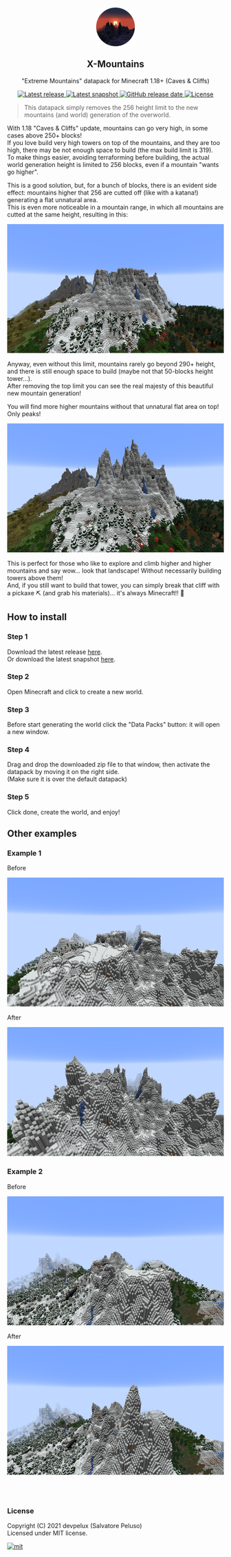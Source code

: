 <!-- icon -->

<p align="center">
  <a href="https://github.com/devpelux/xmountains" title="X-Mountains">
    <img width="90px" align="center" alt="X-Mountains" src="https://raw.githubusercontent.com/devpelux/xmountains/21w40a/assets/igoat.png"></img>
  </a>
</p>
<h2 align="center">X-Mountains</h2>
<p align="center">"Extreme Mountains" datapack for Minecraft 1.18+ (Caves & Cliffs)</p>

<!-- badges -->

<p align="center">
  <a href="https://github.com/devpelux/xmountains/releases/latest" title="Latest release on GitHub">
    <img alt="Latest release" src="https://img.shields.io/github/v/release/devpelux/xmountains"></img>
  </a>
  <a href="https://github.com/devpelux/xmountains/releases" title="Latest release on GitHub">
    <img alt="Latest snapshot" src="https://img.shields.io/github/v/release/devpelux/xmountains?include_prereleases&label=snapshot"></img>
  </a>
  <a href="https://github.com/devpelux/xmountains/releases/latest" title="Latest release on GitHub">
    <img alt="GitHub release date" src="https://img.shields.io/github/release-date/devpelux/xmountains"></img>
  </a>
  <a href="https://github.com/devpelux/xmountains/blob/main/LICENSE" title="Licensed under MIT license">
    <img alt="License" src="https://img.shields.io/github/license/devpelux/xmountains"></img>
  </a>
</p>

<!-- description -->

> This datapack simply removes the 256 height limit to the new mountains (and world) generation of the overworld.  

With 1.18 "Caves & Cliffs" update, mountains can go very high, in some cases above 250+ blocks!  
If you love build very high towers on top of the mountains, and they are too high, there may be not enough space to build (the max build limit is 319).  
To make things easier, avoiding terraforming before building, the actual world generation height is limited to 256 blocks, even if a mountain "wants go higher".  

This is a good solution, but, for a bunch of blocks, there is an evident side effect: mountains higher that 256 are cutted off (like with a katana!) generating a flat unnatural area.  
This is even more noticeable in a mountain range, in which all mountains are cutted at the same height, resulting in this:  

<img height="300px" src="https://raw.githubusercontent.com/devpelux/xmountains/21w40a/assets/mountain1.jpg"/>

Anyway, even without this limit, mountains rarely go beyond 290+ height, and there is still enough space to build (maybe not that 50-blocks height tower...).  
After removing the top limit you can see the real majesty of this beautiful new mountain generation!  

You will find more higher mountains without that unnatural flat area on top! Only peaks!  

<img height="300px" src="https://raw.githubusercontent.com/devpelux/xmountains/21w40a/assets/xmountain1.jpg"/>

This is perfect for those who like to explore and climb higher and higher mountains and say wow... look that landscape!  Without necessarily building towers above them!  
And, if you still want to build that tower, you can simply break that cliff with a pickaxe ⛏ (and grab his materials)... it's always Minecraft!! 🙂


## How to install

### Step 1
Download the latest release [here](https://github.com/devpelux/xmountains/releases/latest).  
Or download the latest snapshot [here](https://github.com/devpelux/xmountains/releases).

### Step 2
Open Minecraft and click to create a new world.

### Step 3
Before start generating the world click the "Data Packs" button: it will open a new window.

### Step 4
Drag and drop the downloaded zip file to that window, then activate the datapack by moving it on the right side.  
(Make sure it is over the default datapack)

### Step 5
Click done, create the world, and enjoy!


## Other examples

### Example 1

Before

<img height="300px" src="https://raw.githubusercontent.com/devpelux/xmountains/21w40a/assets/mountain2.jpg"/>

After

<img height="300px" src="https://raw.githubusercontent.com/devpelux/xmountains/21w40a/assets/xmountain2.jpg"/>

### Example 2

Before

<img height="300px" src="https://raw.githubusercontent.com/devpelux/xmountains/21w40a/assets/mountain3.jpg"/>

After

<img height="300px" src="https://raw.githubusercontent.com/devpelux/xmountains/21w40a/assets/xmountain3.jpg"/>



<br><br>
### License
Copyright (C) 2021 devpelux (Salvatore Peluso)  
Licensed under MIT license.   

[![mit](https://upload.wikimedia.org/wikipedia/commons/thumb/0/0c/MIT_logo.svg/64px-MIT_logo.svg.png)][license]



[license]: https://github.com/devpelux/xmountains/blob/main/LICENSE "Licensed under MIT license"
